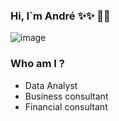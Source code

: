 ### Hi, I`m André ✨✨  👋👋
![image](https://user-images.githubusercontent.com/96200295/160288327-6ea172fb-2211-4654-8b20-918363f076e2.png)

### Who am I ?

* Data Analyst
* Business consultant 
* Financial consultant 

<!--**AndreGoncallez/Andregoncallez** is a ✨ _special_ ✨ repository because its `README.md` (this file) appears on your GitHub profile.

Here are some ideas to get you started:

- 🔭 I’m currently working on ...
- 🌱 I’m currently learning ...
- 👯 I’m looking to collaborate on ...
- 🤔 I’m looking for help with ...
- 💬 Ask me about ...
- 📫 How to reach me: ...
- 😄 Pronouns: ...
- ⚡ Fun fact: ...
-->
